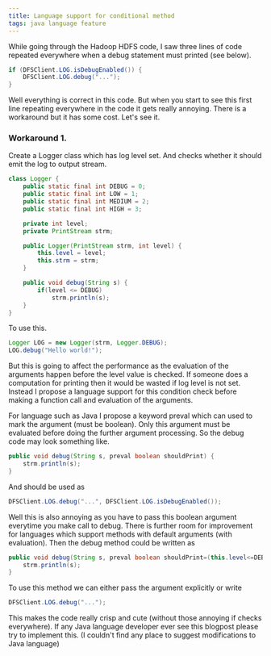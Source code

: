 ```yaml
---
title: Language support for conditional method
tags: java language feature
---
```


While going through the Hadoop HDFS code, I saw three lines of code repeated everywhere when a debug statement must printed (see below).  

```java
if (DFSClient.LOG.isDebugEnabled()) {  
	DFSClient.LOG.debug("...");  
}
```

Well everything is correct in this code. But when you start to see this first line repeating everywhere in the code it gets really annoying. There is a workaround but it has some cost. Let's see it.  
  
### Workaround 1.  
Create a Logger class which has log level set. And checks whether it should emit the log to output stream.  

```java
class Logger {  
	public static final int DEBUG = 0;  
	public static final int LOW = 1;  
	public static final int MEDIUM = 2;  
	public static final int HIGH = 3;  

	private int level;  
	private PrintStream strm;  

	public Logger(PrintStream strm, int level) {  
		this.level = level;  
		this.strm = strm;  
	}  

	public void debug(String s) {  
		if(level <= DEBUG)  
			strm.println(s);  
	}  
}
```
  
To use this.  
```java
Logger LOG = new Logger(strm, Logger.DEBUG);  
LOG.debug("Hello world!");  
```
  
But this is going to affect the performance as the evaluation of the arguments happen before the level value is checked. If someone does a computation for printing then it would be wasted if log level is not set. Instead I propose a language support for this condition check before making a function call and evaluation of the arguments.  
  
For language such as Java I propose a keyword preval which can used to mark the argument (must be boolean). Only this argument must be evaluated before doing the further argument processing. So the debug code may look something like.  
  
```java
public void debug(String s, preval boolean shouldPrint) {  
	strm.println(s);  
} 
```
  
And should be used as  
```java
DFSClient.LOG.debug("...", DFSClient.LOG.isDebugEnabled());  
```
  
Well this is also annoying as you have to pass this boolean argument everytime you make call to debug. There is further room for improvement for languages which support methods with default arguments (with evaluation). Then the debug method could be written as  

```java
public void debug(String s, preval boolean shouldPrint=(this.level<=DEBUG)) {  
	strm.println(s);  
}
```
  
To use this method we can either pass the argument explicitly or write  
```java
DFSClient.LOG.debug("...");  
```

This makes the code really crisp and cute (without those annoying if checks everywhere). If any Java language developer ever see this blogpost please try to implement this. (I couldn't find any place to suggest modifications to Java language)

